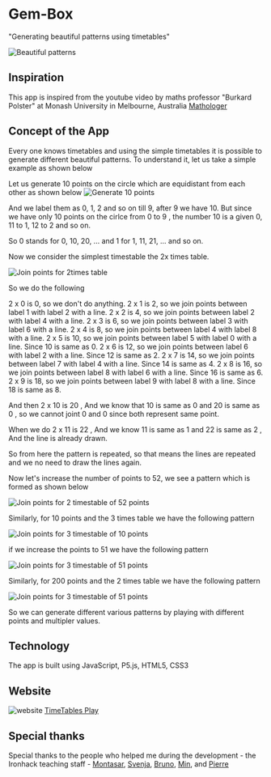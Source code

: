 # Gem-Box

"Generating beautiful patterns using timetables"

![Beautiful patterns]("./images/background_img.png")

## Inspiration

This app is inspired from the youtube video by maths professor "Burkard Polster" at Monash University in Melbourne, Australia [Mathologer](https://www.youtube.com/watch?v=qhbuKbxJsk8&t=185s)

## Concept of the App

Every one knows timetables and using the simple timetables it is possible to generate different beautiful patterns.
To understand it, let us take a simple example as shown below

Let us generate 10 points on the circle which are equidistant from each other as shown below
![Generate 10 points]("./images/10points.png")

And we label them as 0, 1, 2 and so on till 9, after 9 we have 10. But since we have only 10 points on the cirlce from 0 to 9 , the number 10 is a given 0, 11 to 1, 12 to 2 and so on.

So 0 stands for 0, 10, 20, ... and 1 for 1, 11, 21, ... and so on.

Now we consider the simplest timestable the 2x times table.

![Join points for 2times table]("./images/joing10points_2timestable.png")

So we do the following

2 x 0 is 0, so we don't do anything.
2 x 1 is 2, so we join points between label 1 with label 2 with a line.
2 x 2 is 4, so we join points between label 2 with label 4 with a line.
2 x 3 is 6, so we join points between label 3 with label 6 with a line.
2 x 4 is 8, so we join points between label 4 with label 8 with a line.
2 x 5 is 10, so we join points between label 5 with label 0 with a line. Since 10 is same as 0.
2 x 6 is 12, so we join points between label 6 with label 2 with a line. Since 12 is same as 2.
2 x 7 is 14, so we join points between label 7 with label 4 with a line. Since 14 is same as 4.
2 x 8 is 16, so we join points between label 8 with label 6 with a line. Since 16 is same as 6.
2 x 9 is 18, so we join points between label 9 with label 8 with a line. Since 18 is same as 8.

And then 2 x 10 is 20 , And we know that 10 is same as 0 and 20 is same as 0 , so we cannot joint 0 and 0 since both represent same point.

When we do 2 x 11 is 22 , And we know 11 is same as 1 and 22 is same as 2 , And the line is already drawn.

So from here the pattern is repeated, so that means the lines are repeated and we no need to draw the lines again.

Now let's increase the number of points to 52, we see a pattern which is formed as shown below

![Join points for 2 timestable of 52 points]("./images/joing50points_2timestable.png")

Similarly, for 10 points and the 3 times table we have the following pattern

![Join points for 3 timestable of 10 points]("./images/3times_10points.png")

if we increase the points to 51 we have the following pattern

![Join points for 3 timestable of 51 points]("./images/3times_50points.png")

Similarly, for 200 points and the 2 times table we have the following pattern

![Join points for 3 timestable of 51 points]("./images/joing200points_2timestable.png")

So we can generate different various patterns by playing with different points and multipler values.

## Technology

The app is built using JavaScript, P5.js, HTML5, CSS3

## Website

![website]("./images/Webpage.png")
[TimeTables Play](https://harinathvutla.github.io/TimeTables-Play/)

## Special thanks

Special thanks to the people who helped me during the development - the Ironhack teaching staff - [Montasar](https://github.com/mjarraya), [Svenja](https://github.com/Svemakawe), [Bruno](https://github.com/brudolce), [Min](https://github.com/angminsheng), and [Pierre](https://github.com/pierreportal)
